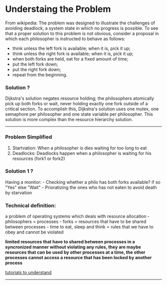 # Understaing the Problem

From wikipedia:
The problem was designed to illustrate the challenges of avoiding deadlock, a system state in which no progress is possible. To see that a proper solution to this problem is not obvious, consider a proposal in which each philosopher is instructed to behave as follows:

- think unless the left fork is available; when it is, pick it up;
- think unless the right fork is available; when it is, pick it up;
- when both forks are held, eat for a fixed amount of time;
- put the left fork down;
- put the right fork down;
- repeat from the beginning.

### Solution ?

Dijkstra's solution negates resource holding; the philosophers atomically pick up both forks or wait, never holding exactly one fork outside of a critical section. To accomplish this, Dijkstra's solution uses one mutex, one semaphore per philosopher and one state variable per philosopher. This solution is more complex than the resource hierarchy solution.

---

### Problem Simplified

1. Startvation: When a philosopher is dies waiting for too long to eat
2. Deadlocks: Deadlocks happen when a philosopher is waiting for his resources (fork1 or fork2)

### Solution 1 ?

Having a monitor: - Checking whether a philo has both forks available? if so "Yes" else "Wait" - Prioratizing the ones who has not eaten to avoid death by starvation

### Technical definition:

a problem of operating systems which deals with resource allocation - philosophers = processes - forks = resources that have to be shared between processes - time to eat, sleep and think = rules that we have to obey and cannot be violated

**limited resources that have to shared between processes in a syncronized manner without violating any rules, they are maybe resources that can be used by other processes at a time, the other processes cannot access a resource that has been locked by another process**

[tutorials to understand](https://www.youtube.com/watch?v=FYUi-u7UWgw&t=113s)

---

